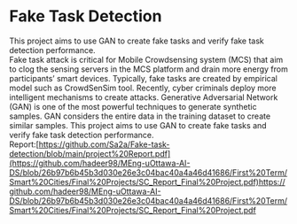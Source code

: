 # Fake Task Detection
This project aims to use GAN to create fake tasks and verify fake task detection performance.<br>
Fake task attack is critical for Mobile Crowdsensing system (MCS) that aim to clog the sensing servers in
the MCS platform and drain more energy from participants’ smart devices. Typically, fake tasks are
created by empirical model such as CrowdSenSim tool. Recently, cyber criminals deploy more intelligent
mechanisms to create attacks. Generative Adversarial Network (GAN) is one of the most powerful
techniques to generate synthetic samples. GAN considers the entire data in the training dataset to
create similar samples. This project aims to use GAN to create fake tasks and verify fake task detection
performance.
<br>Report:[https://github.com/Sa2a/Fake-task-detection/blob/main/project%20Report.pdf](https://github.com/hadeer98/MEng-uOttawa-AI-DS/blob/26b97b6b45b3d030e26e3c04bac40a4a46d41686/First%20Term/Smart%20Cities/Final%20Projects/SC_Report_Final%20Project.pdf)https://github.com/hadeer98/MEng-uOttawa-AI-DS/blob/26b97b6b45b3d030e26e3c04bac40a4a46d41686/First%20Term/Smart%20Cities/Final%20Projects/SC_Report_Final%20Project.pdf 
